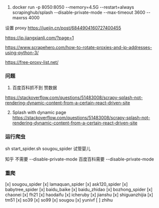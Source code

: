 1. docker run -p 8050:8050 --memory=4.5G  --restart=always scrapinghub/splash --disable-private-mode --max-timeout 3600 --maxrss 4000


设置 proxy
https://juejin.cn/post/6844904160727400455

https://ip.jiangxianli.com/?page=1

https://www.scrapehero.com/how-to-rotate-proxies-and-ip-addresses-using-python-3/

https://free-proxy-list.net/


### 问题
1. 百度百科抓不到 赞数据

https://stackoverflow.com/questions/51483008/scrapy-splash-not-rendering-dynamic-content-from-a-certain-react-driven-site


2. Splash with dynamic page
https://stackoverflow.com/questions/51483008/scrapy-splash-not-rendering-dynamic-content-from-a-certain-react-driven-site

### 运行爬虫

sh start_spider.sh sougou_spider 试管婴儿

知乎 不需要 --disable-private-mode
百度百科需要 --disable-private-mode

### 重爬
[x] sougou_spider
[x] lamaquan_spider
[x] ask120_spider
[x] babytree_spider
[x] baidu_baike
[x] baidu_zhidao
[x] bozhong_spider
[x] chaonei
[x] fh21
[x] haodaifu
[x] icheruby
[x] jianshu
[x] shiguanzhijia
[x] tm51
[x] so39
[x] so99
[x] sougou
[x] yunivf
[ ] zhihu